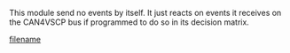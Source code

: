 

This module send no events by itself. It just reacts on events it receives on the CAN4VSCP bus if programmed to do so in its decision matrix.

  
[filename](./bottom-copyright.md ':include')
